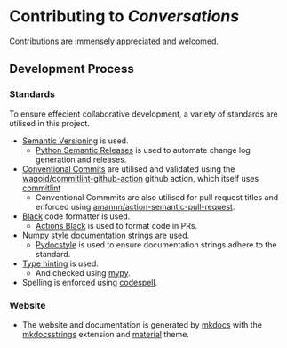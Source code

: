 # Contributing to _Conversations_

Contributions are immensely appreciated and welcomed.

## Development Process

### Standards

To ensure effecient collaborative development,
a variety of standards are utilised in this project.

- [Semantic Versioning](https://semver.org) is used.
  - [Python Semantic Releases](https://github.com/python-semantic-release/python-semantic-release)
     is used to automate change log generation and releases.
- [Conventional Commits](https://www.conventionalcommits.org/) are utilised
   and validated using the [wagoid/commitlint-github-action](https://github.com/wagoid/commitlint-github-action)
   github action, which itself uses [commitlint](https://github.com/conventional-changelog/commitlint)
  - Conventional Commmits are also utilised for
    pull request titles and enforced using
    [amannn/action-semantic-pull-request](https://github.com/amannn/action-semantic-pull-request).
- [Black](https://github.com/psf/black) code formatter is used.
  - [Actions Black](https://github.com/rickstaa/action-black)
     is used to format code in PRs.
- [Numpy style documentation strings](https://numpydoc.readthedocs.io/en/latest/format.html)
   are used.
  - [Pydocstyle](http://www.pydocstyle.org/en/stable/) is used to ensure documentation
     strings adhere to the standard.
- [Type hinting](https://docs.python.org/3/library/typing.html) is used.
  - And checked using [mypy](http://mypy-lang.org).
- Spelling is enforced using [codespell](https://github.com/codespell-project/codespell).

### Website

- The website and documentation is generated by [mkdocs](https://www.mkdocs.org)
  with the [mkdocsstrings](https://mkdocstrings.github.io)
  extension and [material](https://squidfunk.github.io/mkdocs-material/)
  theme.
